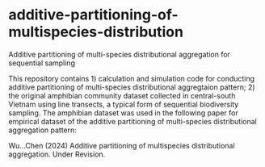 # additive-partitioning-of-multispecies-distribution
Additive partitioning of multi-species distributional aggregation for sequential sampling

This repository contains 1) calculation and simulation code for conducting additive partitioning of multi-species distributional aggregtaion pattern; 2) the original amphibian community dataset collected in central-south Vietnam using line transects, a typical form of sequential biodiversity sampling. The amphibian dataset was used in the following paper for empirical dataset of the additive partitioning of multi-species distributional aggregation pattern:

Wu...Chen (2024) Additive partitioning of multispecies distributional aggregation. Under Revision.

